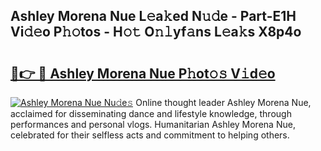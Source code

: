 ## Ashley Morena Nue L𝚎a𝚔ed N𝚞𝚍e - Part-E1H Vi𝚍𝚎o P𝚑𝚘tos - H𝚘𝚝 O𝚗𝚕yf𝚊ns L𝚎a𝚔s X8p4o

# <h2><a href="http://kf2xj8.oniu.top/?m=Ashley+Morena+Nue">🔗👉 🔴 Ashley Morena Nue P𝚑ot𝚘𝚜 V𝚒d𝚎o</a></h2>

[![Ashley Morena Nue Nu𝚍e𝚜](https://i.imgur.com/0qMVB7G.gif)](http://kf2xj8.oniu.top/?m=Ashley+Morena+Nue)
Online thought leader Ashley Morena Nue, acclaimed for disseminating dance and lifestyle knowledge, through performances and personal vlogs. Humanitarian Ashley Morena Nue, celebrated for their selfless acts and commitment to helping others.  
